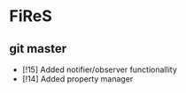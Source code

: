 # FiReS

## git master
* [!15] Added notifier/observer functionallity
* [!14] Added property manager
